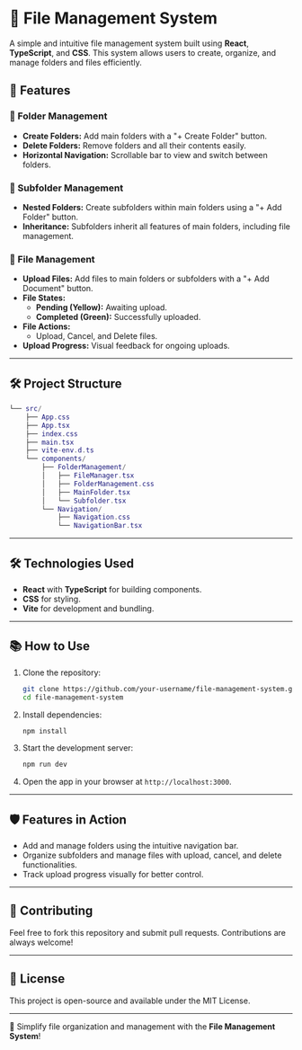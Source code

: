 # 📂 File Management System

A simple and intuitive file management system built using **React**, **TypeScript**, and **CSS**. This system allows users to create, organize, and manage folders and files efficiently.

## 🚀 Features

### 📁 Folder Management

- **Create Folders:** Add main folders with a "+ Create Folder" button.
- **Delete Folders:** Remove folders and all their contents easily.
- **Horizontal Navigation:** Scrollable bar to view and switch between folders.

### 📂 Subfolder Management

- **Nested Folders:** Create subfolders within main folders using a "+ Add Folder" button.
- **Inheritance:** Subfolders inherit all features of main folders, including file management.

### 📄 File Management

- **Upload Files:** Add files to main folders or subfolders with a "+ Add Document" button.
- **File States:**
    - **Pending (Yellow):** Awaiting upload.
    - **Completed (Green):** Successfully uploaded.
- **File Actions:**
    - Upload, Cancel, and Delete files.
- **Upload Progress:** Visual feedback for ongoing uploads.

---

## 🛠️ Project Structure

```lua
└── src/
    ├── App.css
    ├── App.tsx
    ├── index.css
    ├── main.tsx
    ├── vite-env.d.ts
    └── components/
        ├── FolderManagement/
        │   ├── FileManager.tsx
        │   ├── FolderManagement.css
        │   ├── MainFolder.tsx
        │   └── Subfolder.tsx
        └── Navigation/
            ├── Navigation.css
            └── NavigationBar.tsx

```

---

## 🛠️ Technologies Used

- **React** with **TypeScript** for building components.
- **CSS** for styling.
- **Vite** for development and bundling.

---

## 📚 How to Use

1. Clone the repository:
    
    ```bash
    git clone https://github.com/your-username/file-management-system.git
    cd file-management-system
    ```
    
2. Install dependencies:
    
    ```bash
    npm install
    ```
    
3. Start the development server:
    
    ```bash
    npm run dev
    ```
    
4. Open the app in your browser at `http://localhost:3000`.

---

## 🛡️ Features in Action

- Add and manage folders using the intuitive navigation bar.
- Organize subfolders and manage files with upload, cancel, and delete functionalities.
- Track upload progress visually for better control.

---

## 🤝 Contributing

Feel free to fork this repository and submit pull requests. Contributions are always welcome!

---

## 📄 License

This project is open-source and available under the MIT License.

---

🚀 Simplify file organization and management with the **File Management System**!
